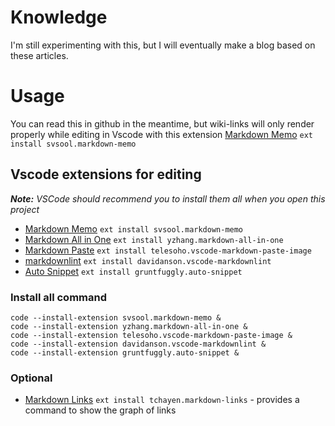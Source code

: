 # Knowledge

I'm still experimenting with this, but I will eventually make a blog based on these articles.

# Usage

You can read this in github in the meantime, but wiki-links will only render properly while editing in Vscode with this extension [Markdown Memo](https://marketplace.visualstudio.com/items?itemName=svsool.markdown-memo) `ext install svsool.markdown-memo`

## Vscode extensions for editing

***Note:** VSCode should recommend you to install them all when you open this project*

- [Markdown Memo](https://marketplace.visualstudio.com/items?itemName=svsool.markdown-memo) `ext install svsool.markdown-memo`
- [Markdown All in One](https://marketplace.visualstudio.com/items?itemName=yzhang.markdown-all-in-one) `ext install yzhang.markdown-all-in-one`
- [Markdown Paste](https://marketplace.visualstudio.com/items?itemName=telesoho.vscode-markdown-paste-image) `ext install telesoho.vscode-markdown-paste-image`
- [markdownlint](https://marketplace.visualstudio.com/items?itemName=DavidAnson.vscode-markdownlint) `ext install davidanson.vscode-markdownlint`
- [Auto Snippet](https://marketplace.visualstudio.com/items?itemName=Gruntfuggly.auto-snippet) `ext install gruntfuggly.auto-snippet`

### Install all command

    code --install-extension svsool.markdown-memo &
    code --install-extension yzhang.markdown-all-in-one &
    code --install-extension telesoho.vscode-markdown-paste-image &
    code --install-extension davidanson.vscode-markdownlint &
    code --install-extension gruntfuggly.auto-snippet &

### Optional

- [Markdown Links](https://marketplace.visualstudio.com/items?itemName=tchayen.markdown-links) `ext install tchayen.markdown-links` - provides a command to show the graph of links
